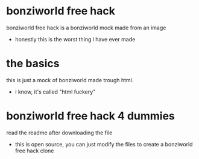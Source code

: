 # bonziworld free hack
bonziworld free hack is a bonziworld mock made from an image
- honestly this is the worst thing i have ever made
# the basics
this is just a mock of bonziworld made trough html.
- i know, it's called "html fuckery"
# bonziworld free hack 4 dummies
read the readme after downloading the file
- this is open source, you can just modify the files to create a bonziworld free hack clone

